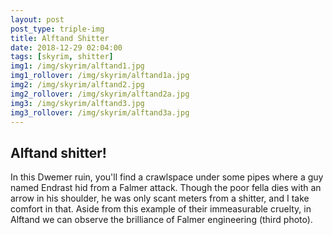```yaml
---
layout: post
post_type: triple-img
title: Alftand Shitter
date: 2018-12-29 02:04:00
tags: [skyrim, shitter]
img1: /img/skyrim/alftand1.jpg
img1_rollover: /img/skyrim/alftand1a.jpg
img2: /img/skyrim/alftand2.jpg
img2_rollover: /img/skyrim/alftand2a.jpg
img3: /img/skyrim/alftand3.jpg
img3_rollover: /img/skyrim/alftand3a.jpg
---
```

## Alftand shitter!

In this Dwemer ruin, you'll find a crawlspace under some pipes where a guy named Endrast hid from a Falmer attack. Though the poor fella dies with an arrow in his shoulder, he was only scant meters from a shitter, and I take comfort in that. Aside from this example of their immeasurable cruelty, in Alftand we can observe the brilliance of Falmer engineering (third photo).
